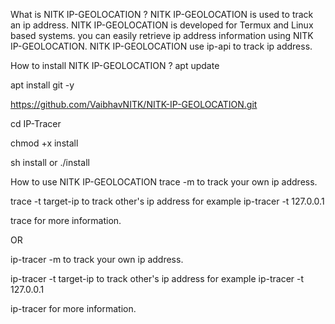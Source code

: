 What is NITK IP-GEOLOCATION ?
NITK IP-GEOLOCATION is used to track an ip address. NITK IP-GEOLOCATION is developed for Termux and Linux based systems. you can easily retrieve ip address information using NITK IP-GEOLOCATION. NITK IP-GEOLOCATION use ip-api to track ip address.

 

How to install NITK IP-GEOLOCATION ?
apt update

apt install git -y

https://github.com/VaibhavNITK/NITK-IP-GEOLOCATION.git

cd IP-Tracer

chmod +x install

sh install or ./install

How to use NITK IP-GEOLOCATION
trace -m to track your own ip address.

trace -t target-ip to track other's ip address for example ip-tracer -t 127.0.0.1

trace for more information.

OR

ip-tracer -m to track your own ip address.

ip-tracer -t target-ip to track other's ip address for example ip-tracer -t 127.0.0.1

ip-tracer for more information.
